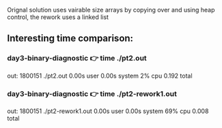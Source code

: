 Orignal solution uses vairable size arrays by copying over and using heap control, the rework uses a linked list

## Interesting time comparison:

### day3-binary-diagnostic 👉 time ./pt2.out
out: 1800151
./pt2.out  0.00s user 0.00s system 2% cpu 0.192 total

### day3-binary-diagnostic 👉 time ./pt2-rework1.out
out: 1800151
./pt2-rework1.out  0.00s user 0.00s system 69% cpu 0.008 total


